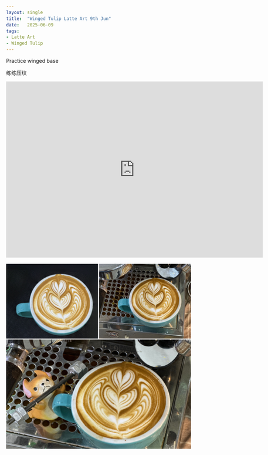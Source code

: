 ```yaml
---
layout: single
title:  "Winged Tulip Latte Art 9th Jun"
date:   2025-06-09
tags:
- Latte Art
- Winged Tulip
---
```



Practice winged base

练练压纹



<div class="embed-container">
  <iframe
      src="https://www.youtube.com/embed/P9ef-kTXijs"
      width="700"
      height="480"
      frameborder="0"
      allowfullscreen="true">
  </iframe>
</div>


![](/assets/img/2025/06/09/AA124553-AB8D-4D21-AEB4-8F9D294AD5AA.JPG)

